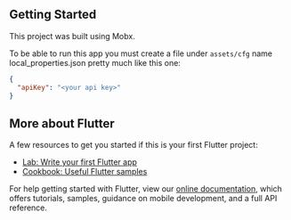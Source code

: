 ## Getting Started

This project was built using Mobx.

To be able to run this app you must create a file under `assets/cfg` name local_properties.json pretty much like this one:

```json
{
  "apiKey": "<your api key>"
}
```

## More about Flutter

A few resources to get you started if this is your first Flutter project:

- [Lab: Write your first Flutter app](https://flutter.dev/docs/get-started/codelab)
- [Cookbook: Useful Flutter samples](https://flutter.dev/docs/cookbook)

For help getting started with Flutter, view our
[online documentation](https://flutter.dev/docs), which offers tutorials,
samples, guidance on mobile development, and a full API reference.
